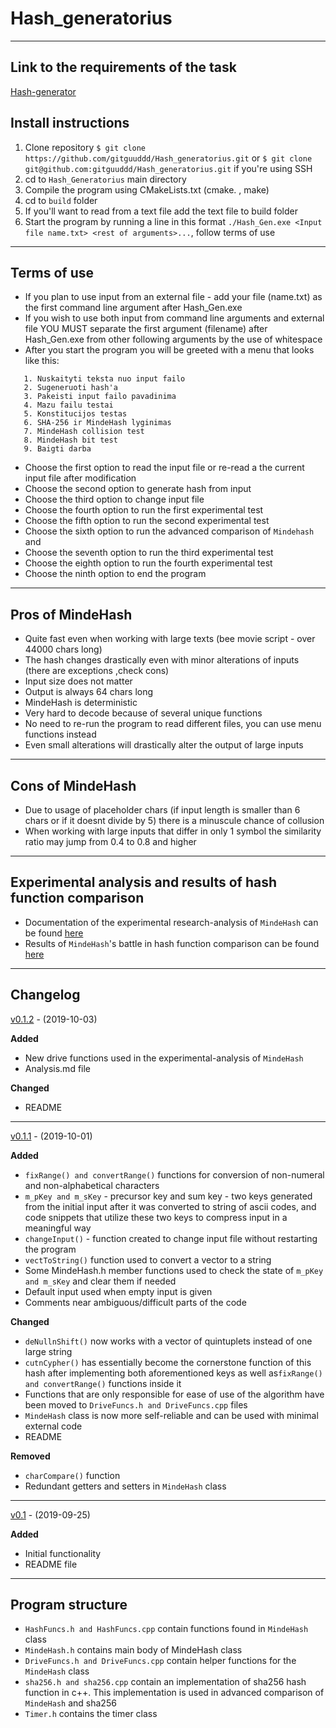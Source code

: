 # Hash_generatorius

---
## Link to the requirements of the task
[Hash-generator](https://github.com/blockchain-group/Blockchain-technologijos/blob/master/pratybos/1uzduotis-Hashavimas.md)
## Install instructions
1. Clone repository ```$ git clone https://github.com/gitguuddd/Hash_generatorius.git``` or ```$ git clone git@github.com:gitguuddd/Hash_generatorius.git``` if you're using SSH
1. cd to ```Hash_Generatorius``` main directory
2. Compile the program using CMakeLists.txt (cmake. , make)
3. cd to ```build``` folder
4. If you'll want to read from a text file add the text file to build folder
5. Start the program by running a line in this format ```./Hash_Gen.exe <Input file name.txt> <rest of arguments>...```, follow terms of use
---
## Terms of use

- If you plan to use input from an external file - add your file (name.txt) as the first command line argument after Hash_Gen.exe
- If you wish to use both input from command line arguments and external file YOU MUST separate the first argument (filename) after Hash_Gen.exe from other following arguments by the use of whitespace
- After you start the program you will be greeted with a menu that looks like this:
```Pasirinkite ka norite daryti
   1. Nuskaityti teksta nuo input failo
   2. Sugeneruoti hash'a
   3. Pakeisti input failo pavadinima
   4. Mazu failu testai
   5. Konstitucijos testas
   6. SHA-256 ir MindeHash lyginimas
   7. MindeHash collision test
   8. MindeHash bit test
   9. Baigti darba
   ``` 
- Choose the first option to read the input file or re-read a the current input file after modification
- Choose the second option to generate hash from input
- Choose the third option to change input file
- Choose the fourth option to run the first experimental test
- Choose the fifth option to run the second experimental test
- Choose the sixth option to run the advanced comparison of ```Mindehash``` and 
- Choose the seventh option to run the third experimental test
- Choose the eighth option to run the fourth experimental test
- Choose the ninth option to end the program
---

## Pros of MindeHash

- Quite fast even when working with large texts (bee movie script - over 44000 chars long)
- The hash changes drastically even with minor alterations of inputs (there are exceptions ,check cons)
- Input size does not matter
- Output is always 64 chars long
- MindeHash is deterministic
- Very hard to decode because of several unique functions
- No need to re-run the program to read different files, you can use menu functions instead
- Even small alterations will drastically alter the output of large inputs
---
## Cons of MindeHash

- Due to usage of placeholder chars (if input length is smaller than 6 chars or if it doesnt divide by 5) there is a minuscule chance of collusion
- When working with large inputs that differ in only 1 symbol the similarity ratio may jump from 0.4 to 0.8 and higher


---
## Experimental analysis and results of hash function comparison

- Documentation of the experimental research-analysis of ```MindeHash``` can be found [here](ANALYSIS.md)
- Results of ```MindeHash```'s battle in hash function comparison can be found [here](https://github.com/dqmis/hashrank)

---
## Changelog

[v0.1.2](https://github.com/gitguuddd/Hash_generatorius/releases/tag/v0.1.2) - (2019-10-03)

**Added**

- New drive functions used in the experimental-analysis of ```MindeHash```
- Analysis.md file

**Changed**
- README


---
[v0.1.1](https://github.com/gitguuddd/Hash_generatorius/releases/tag/v0.1.1) - (2019-10-01)

**Added**
- ```fixRange() and convertRange()``` functions for conversion of non-numeral and non-alphabetical characters
- ```m_pKey and m_sKey``` - precursor key and sum key - two keys generated from the initial input after it was converted to string of ascii codes, and code snippets that utilize these two keys to compress input in a meaningful way
- ```changeInput()``` - function created to change input file without restarting the program
- ```vectToString()``` function used to convert a vector to a string
- Some MindeHash.h member functions used to check the state of ```m_pKey and m_sKey``` and clear them if needed
- Default input used when empty input is given
- Comments near ambiguous/difficult parts of the code 

**Changed**

- ```deNullnShift()``` now works with a vector of quintuplets instead of one large string
- ```cutnCypher()``` has essentially become the cornerstone function of this hash after implementing both aforementioned keys as well as```fixRange() and convertRange()``` functions inside it
- Functions that are only responsible for ease of use of the algorithm have been moved to ```DriveFuncs.h and DriveFuncs.cpp``` files
- ```MindeHash``` class is now more self-reliable and can be used with minimal external code
- README

**Removed**

- ```charCompare()``` function
- Redundant getters and setters in ```MindeHash``` class
---
[v0.1](https://github.com/gitguuddd/Hash_generatorius/releases/tag/v0.1) - (2019-09-25)

**Added**
- Initial functionality
- README file
 
---
## Program structure
- ```HashFuncs.h and HashFuncs.cpp``` contain functions found in ```MindeHash``` class
- ```MindeHash.h``` contains main body of MindeHash class
- ```DriveFuncs.h and DriveFuncs.cpp``` contain helper functions for the ```MindeHash``` class
- ```sha256.h and sha256.cpp``` contain an implementation of sha256 hash function in c++. This implementation is used in advanced comparison of ```MindeHash``` and sha256
- ```Timer.h``` contains the timer class
